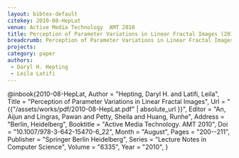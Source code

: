 ```yaml
---
layout: bibtex-default
citekey: 2010-08-HepLat
venue: Active Media Technology  AMT 2010
title: Perception of Parameter Variations in Linear Fractal Images (2010)
breadcrumb: Perception of Parameter Variations in Linear Fractal Images (2010)
projects:
category: paper
authors:
 - Daryl H. Hepting 
 - Leila Latifi 
---
```

@inbook{2010-08-HepLat,
	Author =  "Hepting, Daryl H. and Latifi, Leila",
	Title =  "Perception of Parameter Variations in Linear Fractal Images",
	Url = \"{{"/assets/works/pdf/2010-08-HepLat.pdf" | absolute_url }}\",
	Editor =  "An, Aijun and Lingras, Pawan and Petty, Sheila and Huang, Runhe",
	Address =  "Berlin, Heidelberg",
	Booktitle =  "Active Media Technology. AMT 2010",
	Doi =  "10.1007/978-3-642-15470-6\_22",
	Month =  "August",
	Pages =  "200--211",
	Publisher =  "Springer Berlin Heidelberg",
	Series =  "Lecture Notes in Computer Science",
	Volume =  "6335",
	Year =  "2010",
}
